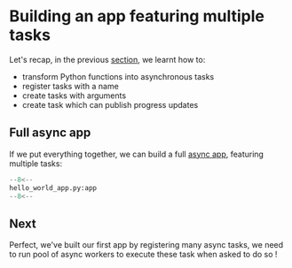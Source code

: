 # Building an app featuring multiple tasks

Let's recap, in the previous [section](tasks.md), we learnt how to:

- transform Python functions into asynchronous tasks
- register tasks with a name
- create tasks with arguments
- create task which can publish progress updates

## Full async app

If we put everything together, we can build a full [async app](../concepts-basic#app), featuring multiple tasks:

```python title="my_app.py"
--8<--
hello_world_app.py:app
--8<--
```

## Next

[//]: # (TODO: put ref to the worker pool concept)
Perfect, we've built our first app by registering many async tasks, we need to run pool of async workers to execute these task when asked to do so ! 